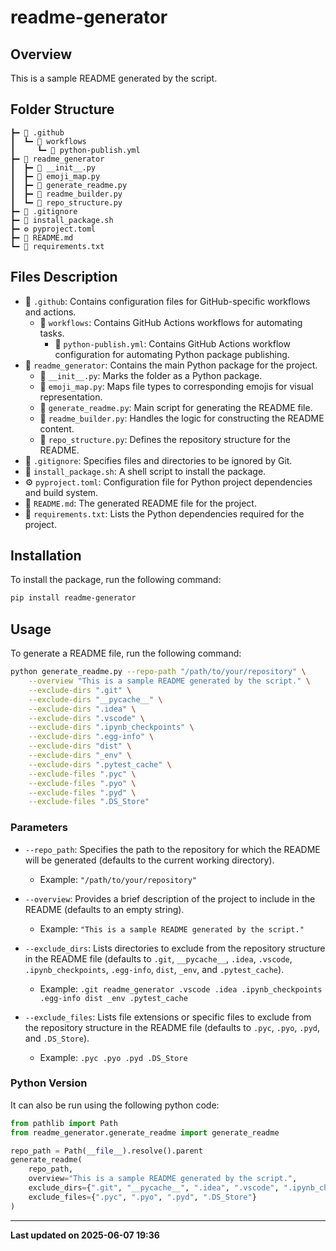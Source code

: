 # readme-generator

## Overview
This is a sample README generated by the script.

## Folder Structure
```
┣━ 📁 .github
┃  ┗━ 📁 workflows
┃     ┗━ 📜 python-publish.yml
┣━ 📁 readme_generator
┃  ┣━ 🐍 __init__.py
┃  ┣━ 🐍 emoji_map.py
┃  ┣━ 🐍 generate_readme.py
┃  ┣━ 🐍 readme_builder.py
┃  ┗━ 🐍 repo_structure.py
┣━ 👻 .gitignore
┣━ 🐚 install_package.sh
┣━ ⚙️ pyproject.toml
┣━ 📖 README.md
┗━ 📃 requirements.txt
```

## Files Description
* 📁 `.github`: Contains configuration files for GitHub-specific workflows and actions.
	- 📁 `workflows`: Contains GitHub Actions workflows for automating tasks.
		- 📜 `python-publish.yml`: Contains GitHub Actions workflow configuration for automating Python package publishing.
* 📁 `readme_generator`: Contains the main Python package for the project.
	- 🐍 `__init__.py`: Marks the folder as a Python package.
	- 🐍 `emoji_map.py`: Maps file types to corresponding emojis for visual representation.
	- 🐍 `generate_readme.py`: Main script for generating the README file.
	- 🐍 `readme_builder.py`: Handles the logic for constructing the README content.
	- 🐍 `repo_structure.py`: Defines the repository structure for the README.
* 👻 `.gitignore`: Specifies files and directories to be ignored by Git.
* 🐚 `install_package.sh`: A shell script to install the package.
* ⚙️ `pyproject.toml`: Configuration file for Python project dependencies and build system.
* 📖 `README.md`: The generated README file for the project.
* 📃 `requirements.txt`: Lists the Python dependencies required for the project.

## Installation

To install the package, run the following command:

```bash
pip install readme-generator
```

## Usage

To generate a README file, run the following command:

```bash
python generate_readme.py --repo-path "/path/to/your/repository" \
    --overview "This is a sample README generated by the script." \
    --exclude-dirs ".git" \
	--exclude-dirs "__pycache__" \
	--exclude-dirs ".idea" \
	--exclude-dirs ".vscode" \
	--exclude-dirs ".ipynb_checkpoints" \
	--exclude-dirs ".egg-info" \
	--exclude-dirs "dist" \
	--exclude-dirs "_env" \
	--exclude-dirs ".pytest_cache" \
	--exclude-files ".pyc" \
	--exclude-files ".pyo" \
	--exclude-files ".pyd" \
	--exclude-files ".DS_Store"
```

### Parameters

- `--repo_path`: Specifies the path to the repository for which the README will be generated (defaults to the current working directory).
	- Example: `"/path/to/your/repository"`

- `--overview`: Provides a brief description of the project to include in the README (defaults to an empty string).
	- Example: `"This is a sample README generated by the script."`

- `--exclude_dirs`: Lists directories to exclude from the repository structure in the README file (defaults to `.git`, `__pycache__`, `.idea`, `.vscode`, `.ipynb_checkpoints`, `.egg-info`, `dist`, `_env`, and `.pytest_cache`).
	- Example: `.git readme_generator .vscode .idea .ipynb_checkpoints .egg-info dist _env .pytest_cache`

- `--exclude_files`: Lists file extensions or specific files to exclude from the repository structure in the README file (defaults to `.pyc`, `.pyo`, `.pyd`, and `.DS_Store`).
	- Example: `.pyc .pyo .pyd .DS_Store`

### Python Version

It can also be run using the following python code:

```python
from pathlib import Path
from readme_generator.generate_readme import generate_readme

repo_path = Path(__file__).resolve().parent
generate_readme(
	repo_path,
	overview="This is a sample README generated by the script.",
	exclude_dirs={".git", "__pycache__", ".idea", ".vscode", ".ipynb_checkpoints", ".egg-info", "dist", "_env", ".pytest_cache",},
	exclude_files={".pyc", ".pyo", ".pyd", ".DS_Store"}
)
```

-------------------------------------------
**Last updated on 2025-06-07 19:36**
